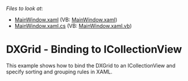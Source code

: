 <!-- default file list -->
*Files to look at*:

* [MainWindow.xaml](./CS/DXGrid_Binding_to_ICollectionView/MainWindow.xaml) (VB: [MainWindow.xaml](./VB/DXGrid_Binding_to_ICollectionView/MainWindow.xaml))
* [MainWindow.xaml.cs](./CS/DXGrid_Binding_to_ICollectionView/MainWindow.xaml.cs) (VB: [MainWindow.xaml.vb](./VB/DXGrid_Binding_to_ICollectionView/MainWindow.xaml.vb))
<!-- default file list end -->
# DXGrid - Binding to ICollectionView


<p>This example shows how to bind the DXGrid to an ICollectionView and specify sorting and grouping rules in XAML.</p>

<br/>


